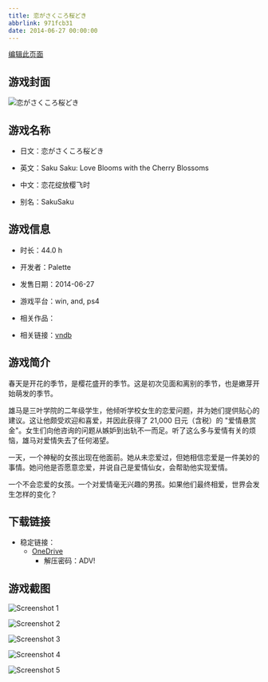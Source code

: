 ```yaml
---
title: 恋がさくころ桜どき
abbrlink: 971fcb31
date: 2014-06-27 00:00:00
---
```

[编辑此页面](https://github.com/ACG-3/ADV3-source/blob/main/source/_posts/games/%E6%81%8B%E3%81%8C%E3%81%95%E3%81%8F%E3%81%93%E3%82%8D%E6%A1%9C%E3%81%A9%E3%81%8D.md)

## 游戏封面

![恋がさくころ桜どき](https://pan.timero.xyz/d/onedrive/img_lib_001/%E6%81%8B%E3%81%8C%E3%81%95%E3%81%8F%E3%81%93%E3%82%8D%E6%A1%9C%E3%81%A9%E3%81%8D_cover.avif)


## 游戏名称

- 日文：恋がさくころ桜どき
- 英文：Saku Saku: Love Blooms with the Cherry Blossoms
- 中文：恋花绽放樱飞时

- 别名：SakuSaku


## 游戏信息

- 时长：44.0 h
- 开发者：Palette
- 发售日期：2014-06-27
- 游戏平台：win, and, ps4
- 相关作品：

- 相关链接：[vndb](https://vndb.org/v10304)


## 游戏简介

春天是开花的季节，是樱花盛开的季节。这是初次见面和离别的季节，也是嫩芽开始萌发的季节。

雄马是三叶学院的二年级学生，他倾听学校女生的恋爱问题，并为她们提供贴心的建议。这让他颇受欢迎和喜爱，并因此获得了 21,000 日元（含税）的 "爱情悬赏金"。女生们向他咨询的问题从嫉妒到出轨不一而足。听了这么多与爱情有关的烦恼，雄马对爱情失去了任何渴望。

一天，一个神秘的女孩出现在他面前。她从未恋爱过，但她相信恋爱是一件美妙的事情。她问他是否愿意恋爱，并说自己是爱情仙女，会帮助他实现爱情。

一个不会恋爱的女孩。一个对爱情毫无兴趣的男孩。如果他们最终相爱，世界会发生怎样的变化？




## 下载链接

- 稳定链接：
    - [OneDrive](https://pan.timero.xyz/onedrive/adv_lib_001/%E6%81%8B%E3%81%8C%E3%81%95%E3%81%8F%E3%81%93%E3%82%8D%E6%A1%9C%E3%81%A9%E3%81%8D)
        - 解压密码：ADV!



## 游戏截图


![Screenshot 1](https://pan.timero.xyz/d/onedrive/img_lib_001/%E6%81%8B%E3%81%8C%E3%81%95%E3%81%8F%E3%81%93%E3%82%8D%E6%A1%9C%E3%81%A9%E3%81%8D_Screenshot_1.avif)

![Screenshot 2](https://pan.timero.xyz/d/onedrive/img_lib_001/%E6%81%8B%E3%81%8C%E3%81%95%E3%81%8F%E3%81%93%E3%82%8D%E6%A1%9C%E3%81%A9%E3%81%8D_Screenshot_2.avif)

![Screenshot 3](https://pan.timero.xyz/d/onedrive/img_lib_001/%E6%81%8B%E3%81%8C%E3%81%95%E3%81%8F%E3%81%93%E3%82%8D%E6%A1%9C%E3%81%A9%E3%81%8D_Screenshot_3.avif)

![Screenshot 4](https://pan.timero.xyz/d/onedrive/img_lib_001/%E6%81%8B%E3%81%8C%E3%81%95%E3%81%8F%E3%81%93%E3%82%8D%E6%A1%9C%E3%81%A9%E3%81%8D_Screenshot_4.avif)

![Screenshot 5](https://pan.timero.xyz/d/onedrive/img_lib_001/%E6%81%8B%E3%81%8C%E3%81%95%E3%81%8F%E3%81%93%E3%82%8D%E6%A1%9C%E3%81%A9%E3%81%8D_Screenshot_5.avif)

